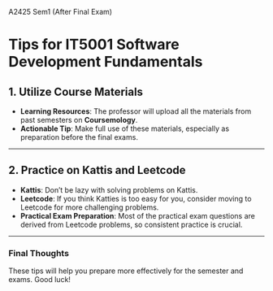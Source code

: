 A2425 Sem1 (After Final Exam)
# Tips for **IT5001 Software Development Fundamentals**

## 1. Utilize Course Materials
- **Learning Resources**: The professor will upload all the materials from past semesters on **Coursemology**.
- **Actionable Tip**: Make full use of these materials, especially as preparation before the final exams.

---

## 2. Practice on Kattis and Leetcode
- **Kattis**: Don’t be lazy with solving problems on Kattis.
- **Leetcode**: If you think Katties is too easy for you, consider moving to Leetcode for more challenging problems.
- **Practical Exam Preparation**: Most of the practical exam questions are derived from Leetcode problems, so consistent practice is crucial.

---

### Final Thoughts
These tips will help you prepare more effectively for the semester and exams. Good luck!

